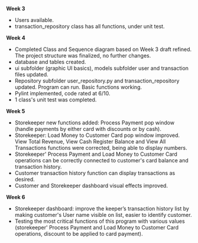 **Week 3**
- Users available.
- transaction_repository class has all functions, under unit test.


**Week 4**
- Completed Class and Sequence diagram based on Week 3 draft refined. The project structure was finalized, no further changes. 
- database and tables created.
- ui subfolder (graphic UI basics), models subfolder user and transaction files updated.
- Repository subfolder user_repository.py and transaction_repository updated. Program can run. Basic functions working. 
- Pylint implemented, code rated at 6/10.
- 1 class's unit test was completed. 

**Week 5**
- Storekeeper new functions added: Process Payment pop window (handle payments by either card with discounts or by cash). 
- Storekeeper: Load Money to Customer Card pop window improved. View Total Revenue, View Cash Register Balance and View All Transactions functions were corrected, being able to display numbers.
- Storekeeper' Process Payment and Load Money to Customer Card operations can be correctly connected to customer's card balance and transaction history. 
- Customer transaction history function can display transactions as desired. 
- Customer and Storekeeper dashboard visual effects improved. 

**Week 6**
- Storekeeper dashboard: improve the keeper’s transaction history list by making customer's User name visible on list, easier to identify customer. 
- Testing the most critical functions of this program with various values (storekeeper' Process Payment and Load Money to Customer Card operations, discount to be applied to card payment).